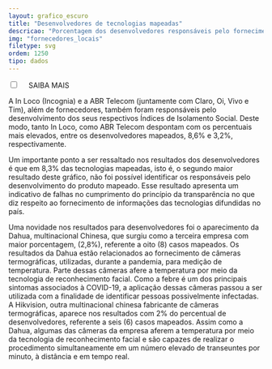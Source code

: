 ```yaml
---
layout: grafico_escuro
title: "Desenvolvedores de tecnologias mapeadas"
descricao: "Porcentagem dos desenvolvedores responsáveis pelo fornecimento das tecnologias mapeadas."
img: "fornecedores_locais"
filetype: svg
ordem: 1250
tipo: dados
---
```


<div class="accordion">
    <div class="option">
      <input type="checkbox" id="toggle{{ page.ordem }}" class="toggle" />
      <label class="titleaco" for="toggle{{page.ordem}}">SAIBA MAIS&nbsp;
      </label>
      <div class="contentaco">
        <p>A In Loco (Incognia) e a ABR Telecom (juntamente com Claro, Oi, Vivo e Tim), além de fornecedores, também foram responsáveis pelo desenvolvimento dos seus respectivos Índices de Isolamento Social. Deste modo, tanto In Loco, como ABR Telecom despontam com os percentuais mais elevados, entre os desenvolvedores mapeados, 8,6% e 3,2%, respectivamente.</p>
        <p>Um importante ponto a ser ressaltado nos resultados dos desenvolvedores é que em 8,3% das tecnologias mapeadas, isto é, o segundo maior resultado deste gráfico, não foi possível identificar os responsáveis pelo desenvolvimento do produto mapeado. Esse resultado apresenta um indicativo de falhas no cumprimento do princípio da transparência no que diz respeito ao fornecimento de informações das tecnologias difundidas no país.</p>
        <p>Uma novidade nos resultados para desenvolvedores foi o aparecimento da Dahua, multinacional Chinesa, que surgiu como a terceira empresa com maior porcentagem, (2,8%), referente a oito (8) casos mapeados. Os resultados da Dahua estão relacionados ao fornecimento de câmeras termográficas, utilizadas, durante a pandemia, para medição de temperatura. Parte dessas câmeras afere a temperatura por meio da tecnologia de reconhecimento facial. Como a febre é um dos principais sintomas associados à COVID-19, a aplicação dessas câmeras passou a ser utilizada com a finalidade de identificar pessoas possivelmente infectadas. A Hikvision, outra multinacional chinesa fabricante de câmeras termográficas, aparece nos resultados com 2% do percentual de desenvolvedores, referente a seis (6) casos mapeados. Assim como a Dahua, algumas das câmeras da empresa aferem a temperatura por meio da tecnologia de reconhecimento facial e são capazes de realizar o procedimento simultaneamente em um número elevado de transeuntes por minuto, à distância e em tempo real.</p>
      </div>
    </div>
  </div>
